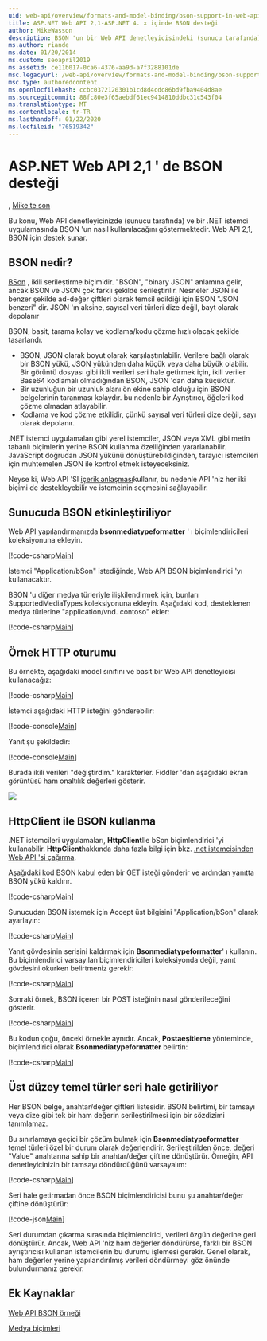 ```yaml
---
uid: web-api/overview/formats-and-model-binding/bson-support-in-web-api-21
title: ASP.NET Web API 2,1-ASP.NET 4. x içinde BSON desteği
author: MikeWasson
description: BSON 'un bir Web API denetleyicisindeki (sunucu tarafında) ve ASP.NET 4. x için bir .NET istemci uygulamasındaki nasıl kullanılacağını gösterir.
ms.author: riande
ms.date: 01/20/2014
ms.custom: seoapril2019
ms.assetid: ce11b017-0ca6-4376-aa9d-a7f3288101de
msc.legacyurl: /web-api/overview/formats-and-model-binding/bson-support-in-web-api-21
msc.type: authoredcontent
ms.openlocfilehash: ccbc0372120301b1cd8d4cdc86bd9fba9404d8ae
ms.sourcegitcommit: 88fc80e3f65aebdf61ec9414810ddbc31c543f04
ms.translationtype: MT
ms.contentlocale: tr-TR
ms.lasthandoff: 01/22/2020
ms.locfileid: "76519342"
---
```

# <a name="bson-support-in-aspnet-web-api-21"></a>ASP.NET Web API 2,1 ' de BSON desteği

, [Mike te son](https://github.com/MikeWasson)

Bu konu, Web API denetleyicinizde (sunucu tarafında) ve bir .NET istemci uygulamasında BSON 'un nasıl kullanılacağını göstermektedir. Web API 2,1, BSON için destek sunar. 

## <a name="what-is-bson"></a>BSON nedir?

[BSon](http://bsonspec.org/) , ikili serileştirme biçimidir. "BSON", "binary JSON" anlamına gelir, ancak BSON ve JSON çok farklı şekilde serileştirilir. Nesneler JSON ile benzer şekilde ad-değer çiftleri olarak temsil edildiği için BSON "JSON benzeri" dir. JSON 'ın aksine, sayısal veri türleri dize değil, bayt olarak depolanır

BSON, basit, tarama kolay ve kodlama/kodu çözme hızlı olacak şekilde tasarlandı.

- BSON, JSON olarak boyut olarak karşılaştırılabilir. Verilere bağlı olarak bir BSON yükü, JSON yükünden daha küçük veya daha büyük olabilir. Bir görüntü dosyası gibi ikili verileri seri hale getirmek için, ikili veriler Base64 kodlamalı olmadığından BSON, JSON 'dan daha küçüktür.
- Bir uzunluğun bir uzunluk alanı ön ekine sahip olduğu için BSON belgelerinin taranması kolaydır. bu nedenle bir Ayrıştırıcı, öğeleri kod çözme olmadan atlayabilir.
- Kodlama ve kod çözme etkilidir, çünkü sayısal veri türleri dize değil, sayı olarak depolanır.

.NET istemci uygulamaları gibi yerel istemciler, JSON veya XML gibi metin tabanlı biçimlerin yerine BSON kullanma özelliğinden yararlanabilir. JavaScript doğrudan JSON yükünü dönüştürebildiğinden, tarayıcı istemcileri için muhtemelen JSON ile kontrol etmek isteyeceksiniz.

Neyse ki, Web API 'SI [içerik anlaşması](content-negotiation.md)kullanır, bu nedenle API 'niz her iki biçimi de destekleyebilir ve istemcinin seçmesini sağlayabilir.

## <a name="enabling-bson-on-the-server"></a>Sunucuda BSON etkinleştiriliyor

Web API yapılandırmanızda **bsonmediatypeformatter** ' ı biçimlendiricileri koleksiyonuna ekleyin.

[!code-csharp[Main](bson-support-in-web-api-21/samples/sample1.cs)]

İstemci "Application/bSon" istediğinde, Web API BSON biçimlendirici 'yı kullanacaktır.

BSON 'u diğer medya türleriyle ilişkilendirmek için, bunları SupportedMediaTypes koleksiyonuna ekleyin. Aşağıdaki kod, desteklenen medya türlerine "application/vnd. contoso" ekler:

[!code-csharp[Main](bson-support-in-web-api-21/samples/sample2.cs)]

## <a name="example-http-session"></a>Örnek HTTP oturumu

Bu örnekte, aşağıdaki model sınıfını ve basit bir Web API denetleyicisi kullanacağız:

[!code-csharp[Main](bson-support-in-web-api-21/samples/sample3.cs)]

İstemci aşağıdaki HTTP isteğini gönderebilir:

[!code-console[Main](bson-support-in-web-api-21/samples/sample4.cmd)]

Yanıt şu şekildedir:

[!code-console[Main](bson-support-in-web-api-21/samples/sample5.cmd)]

Burada ikili verileri &quot;değiştirdim.&quot; karakterler. Fiddler 'dan aşağıdaki ekran görüntüsü ham onaltılık değerleri gösterir.

[![](bson-support-in-web-api-21/_static/image2.png)](bson-support-in-web-api-21/_static/image1.png)

## <a name="using-bson-with-httpclient"></a>HttpClient ile BSON kullanma

.NET istemcileri uygulamaları, **HttpClient**Ile bSon biçimlendirici 'yi kullanabilir. **HttpClient**hakkında daha fazla bilgi için bkz. [.net istemcisinden Web API 'si çağırma](../advanced/calling-a-web-api-from-a-net-client.md).

Aşağıdaki kod BSON kabul eden bir GET isteği gönderir ve ardından yanıtta BSON yükü kaldırır.

[!code-csharp[Main](bson-support-in-web-api-21/samples/sample6.cs)]

Sunucudan BSON istemek için Accept üst bilgisini "Application/bSon" olarak ayarlayın:

[!code-csharp[Main](bson-support-in-web-api-21/samples/sample7.cs)]

Yanıt gövdesinin serisini kaldırmak için **Bsonmediatypeformatter**' ı kullanın. Bu biçimlendirici varsayılan biçimlendiricileri koleksiyonda değil, yanıt gövdesini okurken belirtmeniz gerekir:

[!code-csharp[Main](bson-support-in-web-api-21/samples/sample8.cs)]

Sonraki örnek, BSON içeren bir POST isteğinin nasıl gönderileceğini gösterir.

[!code-csharp[Main](bson-support-in-web-api-21/samples/sample9.cs)]

Bu kodun çoğu, önceki örnekle aynıdır. Ancak, **Postaeşitleme** yönteminde, biçimlendirici olarak **Bsonmediatypeformatter** belirtin:

[!code-csharp[Main](bson-support-in-web-api-21/samples/sample10.cs)]

## <a name="serializing-top-level-primitive-types"></a>Üst düzey temel türler seri hale getiriliyor

Her BSON belge, anahtar/değer çiftleri listesidir. BSON belirtimi, bir tamsayı veya dize gibi tek bir ham değerin serileştirilmesi için bir sözdizimi tanımlamaz.

Bu sınırlamaya geçici bir çözüm bulmak için **Bsonmediatypeformatter** temel türleri özel bir durum olarak değerlendirir. Serileştirilden önce, değeri "Value" anahtarına sahip bir anahtar/değer çiftine dönüştürür. Örneğin, API denetleyicinizin bir tamsayı döndürdüğünü varsayalım:

[!code-csharp[Main](bson-support-in-web-api-21/samples/sample11.cs)]

Seri hale getirmadan önce BSON biçimlendiricisi bunu şu anahtar/değer çiftine dönüştürür:

[!code-json[Main](bson-support-in-web-api-21/samples/sample12.json)]

Seri durumdan çıkarma sırasında biçimlendirici, verileri özgün değerine geri dönüştürür. Ancak, Web API 'niz ham değerler döndürürse, farklı bir BSON ayrıştırıcısı kullanan istemcilerin bu durumu işlemesi gerekir. Genel olarak, ham değerler yerine yapılandırılmış verileri döndürmeyi göz önünde bulundurmanız gerekir.

## <a name="additional-resources"></a>Ek Kaynaklar

[Web API BSON örneği](https://github.com/aspnet/samples/tree/master/samples/aspnet/WebApi/BSONSample/)

[Medya biçimleri](media-formatters.md)
